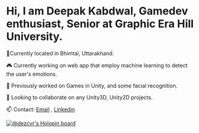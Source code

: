 # Hi, I am Deepak Kabdwal, Gamedev enthusiast, Senior at Graphic Era Hill University. 

📍Currently located in Bhimtal, Uttarakhand.


🎮 Currently working on web app that employ machine learning to detect the user's emotions.


🌊 Previously worked on Games in Unity, and some facial recognition.

👯 Looking to collaborate on any Unity3D, Unity2D projects.

📫 Contact:  [Email](pikabdwal@gmail.com)
          , [Linkedin](https://www.linkedin.com/in/deepak-dezcvr-kabdwal/)


[![@dezcvr's Holopin board](https://holopin.me/dezcvr)](https://holopin.io/@dezcvr)


